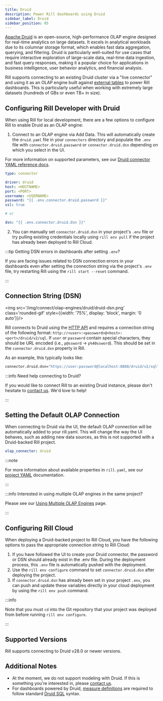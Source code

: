 ```yaml
---
title: Druid
description: Power Rill dashboards using Druid
sidebar_label: Druid
sidebar_position: 05
---
```


[Apache Druid](https://druid.apache.org/docs/latest/design/) is an open-source, high-performance OLAP engine designed for real-time analytics on large datasets. It excels in analytical workloads due to its columnar storage format, which enables fast data aggregation, querying, and filtering. Druid is particularly well-suited for use cases that require interactive exploration of large-scale data, real-time data ingestion, and fast query responses, making it a popular choice for applications in business intelligence, user behavior analytics, and financial analysis.

Rill supports connecting to an existing Druid cluster via a "live connector" and using it as an OLAP engine  built against [external tables](/connect/olap#external-olap-tables) to power Rill dashboards. This is particularly useful when working with extremely large datasets (hundreds of GBs or even TB+ in size).


## Configuring Rill Developer with Druid

When using Rill for local development, there are a few options to configure Rill to enable Druid as an OLAP engine:
1. Connect to an OLAP engine via Add Data. This will automatically create the `druid.yaml` file in your `connectors` directory and populate the `.env` file with `connector.druid.password` or `connector.druid.dsn` depending on which you select in the UI.

For more information on supported parameters, see our [Druid connector YAML reference docs](/reference/project-files/connectors#druid).

```yaml 
type: connector

driver: druid
host: <HOSTNAME>
port: <PORT>
username: <USERNAME>
password: "{{ .env.connector.druid.password }}"
ssl: true 

# or 

dsn: "{{ .env.connector.druid.dsn }}"
```

2. You can manually set `connector.druid.dsn` in your project's `.env` file or try pulling existing credentials locally using `rill env pull` if the project has already been deployed to Rill Cloud.

:::tip Getting DSN errors in dashboards after setting `.env`?

If you are facing issues related to DSN connection errors in your dashboards even after setting the connection string via the project's `.env` file, try restarting Rill using the `rill start --reset` command.

:::

## Connection String (DSN)

<img src='/img/connect/olap-engines/druid/druid-dsn.png' class='rounded-gif' style={{width: '75%', display: 'block', margin: '0 auto'}}/>
<br />

Rill connects to Druid using the [HTTP API](https://druid.apache.org/docs/latest/api-reference/sql-api) and requires a connection string of the following format: `http://<user>:<password>@<host>:<port>/druid/v2/sql`. If `user` or `password` contain special characters, they should be URL encoded (i.e., `p@ssword` -> `p%40ssword`). This should be set in the `connector.druid.dsn` property in Rill.

As an example, this typically looks like:

```bash
connector.druid.dsn="https://user:password@localhost:8888/druid/v2/sql"
```

:::info Need help connecting to Druid?

If you would like to connect Rill to an existing Druid instance, please don't hesitate to [contact us](/contact). We'd love to help!

:::

## Setting the Default OLAP Connection

When connecting to Druid via the UI, the default OLAP connection will be automatically added to your rill.yaml. This will change the way the UI behaves, such as adding new data sources, as this is not supported with a Druid-backed Rill project.

```yaml
olap_connector: druid
```

:::note

For more information about available properties in `rill.yaml`, see our [project YAML](/reference/project-files/rill-yaml) documentation.

:::

:::info Interested in using multiple OLAP engines in the same project?

Please see our [Using Multiple OLAP Engines](/connect/olap/multiple-olap) page.

:::

## Configuring Rill Cloud

When deploying a Druid-backed project to Rill Cloud, you have the following options to pass the appropriate connection string to Rill Cloud:
1. If you have followed the UI to create your Druid connector, the password or DSN should already exist in the .env file. During the deployment process, this `.env` file is automatically pushed with the deployment.
2. Use the `rill env configure` command to set `connector.druid.dsn` after deploying the project.
3. If `connector.druid.dsn` has already been set in your project `.env`, you can push and update these variables directly in your cloud deployment by using the `rill env push` command.

:::info

Note that you must `cd` into the Git repository that your project was deployed from before running `rill env configure`.

:::

## Supported Versions

Rill supports connecting to Druid v28.0 or newer versions.

## Additional Notes

- At the moment, we do not support modeling with Druid. If this is something you're interested in, please [contact us](/contact).
- For dashboards powered by Druid, [measure definitions](/build/metrics-view/#measures) are required to follow standard [Druid SQL](https://druid.apache.org/docs/latest/querying/sql/) syntax.